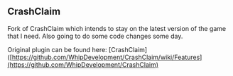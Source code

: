 ## CrashClaim

Fork of CrashClaim which intends to stay on the latest version of the game that I need. Also going to do some code changes some day.

Original plugin can be found here: [CrashClaim]([https://github.com/WhipDevelopment/CrashClaim/wiki/Features](https://github.com/WhipDevelopment/CrashClaim)
